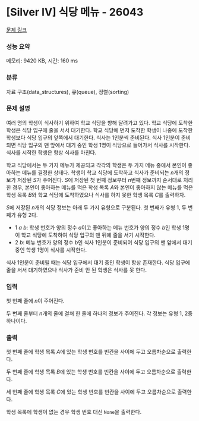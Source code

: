 # [Silver IV] 식당 메뉴 - 26043 

[문제 링크](https://www.acmicpc.net/problem/26043) 

### 성능 요약

메모리: 9420 KB, 시간: 160 ms

### 분류

자료 구조(data_structures), 큐(queue), 정렬(sorting)

### 문제 설명

<p>여러 명의 학생이 식사하기 위하여 학교 식당을 향해 달려가고 있다. 학교 식당에 도착한 학생은 식당 입구에 줄을 서서 대기한다. 학교 식당에 먼저 도착한 학생이 나중에 도착한 학생보다 식당 입구의 앞쪽에서 대기한다. 식사는 1인분씩 준비된다. 식사 1인분이 준비되면 식당 입구의 맨 앞에서 대기 중인 학생 1명이 식당으로 들어가서 식사를 시작한다. 식사를 시작한 학생은 항상 식사를 마친다.</p>

<p>학교 식당에서는 두 가지 메뉴가 제공되고 각각의 학생은 두 가지 메뉴 중에서 본인이 좋아하는 메뉴를 결정한 상태다. 학생이 학교 식당에 도착하고 식사가 준비되는 <em>n</em>개의 정보가 저장된 <em>S</em>가 주어진다. <em>S</em>에 저장된 첫 번째 정보부터 <em>n</em>번째 정보까지 순서대로 처리한 경우, 본인이 좋아하는 메뉴를 먹은 학생 목록 <em>A</em>와 본인이 좋아하지 않는 메뉴를 먹은 학생 목록 <em>B</em>와 학교 식당에 도착하였으나 식사를 하지 못한 학생 목록 <em>C</em>를 출력하자.</p>

<p><em>S</em>에 저장된 <em>n</em>개의 식당 정보는 아래 두 가지 유형으로 구분된다. 첫 번째가 유형 1, 두 번째가 유형 2다.</p>

<ul>
	<li>1 <em>a</em> <em>b</em>: 학생 번호가 양의 정수 <em>a</em>이고 좋아하는 메뉴 번호가 양의 정수 <em>b</em>인 학생 1명이 학교 식당에 도착하여 식당 입구의 맨 뒤에 줄을 서기 시작한다.</li>
	<li>2 <em>b</em>: 메뉴 번호가 양의 정수 <em>b</em>인 식사 1인분이 준비되어 식당 입구의 맨 앞에서 대기 중인 학생 1명이 식사를 시작한다.</li>
</ul>

<p>식사 1인분이 준비될 때는 식당 입구에서 대기 중인 학생이 항상 존재한다. 식당 입구에 줄을 서서 대기하였으나 식사가 준비 안 된 학생은 식사를 못 한다.</p>

### 입력 

 <p>첫 번째 줄에 <em>n</em>이 주어진다.</p>

<p>두 번째 줄부터 <em>n</em>개의 줄에 걸쳐 한 줄에 하나의 정보가 주어진다. 각 정보는 유형 1, 2중 하나이다.</p>

### 출력 

 <p>첫 번째 줄에 학생 목록 <em>A</em>에 있는 학생 번호를 빈칸을 사이에 두고 오름차순으로 출력한다.</p>

<p>두 번째 줄에 학생 목록 <em>B</em>에 있는 학생 번호를 빈칸을 사이에 두고 오름차순으로 출력한다.</p>

<p>세 번째 줄에 학생 목록 <em>C</em>에 있는 학생 번호를 빈칸을 사이에 두고 오름차순으로 출력한다.</p>

<p>학생 목록에 학생이 없는 경우 학생 번호 대신 <code>None</code>을 출력한다.</p>

